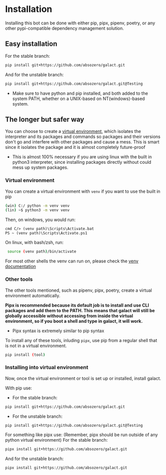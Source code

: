 # Installation

Installing this bot can be done with either pip, pipx, pipenv, poetry, or any other pypi-compatible dependency management solution.
## Easy installation
For the stable branch:
```bash
pip install git+https://github.com/absozero/galact.git
```
And for the unstable branch:
```bash
pip install git+https://github.com/absozero/galact.git@Testing
```
- Make sure to have python and pip installed, and both added to the system PATH, whether on a UNIX-based on NT(windows)-based system.


## The longer but safer way
 You can choose to create a [virtual environment](https://docs.python.org/3/library/venv.html), which isolates the interpreter and its packages and commands so packages and their versions don't go and interfere with other packages and cause a mess. This is smart since it isolates the package and it is almost completely future-proof

- This is almost 100% necessary if you are using linux with the built in python3 interpreter, since installing packages directly without could mess up system packages.

### Virtual environment
You can create a virtual environment with `venv` if you want to use the built in pip
```bash
(win) C:/ python -m venv venv
(lin) ~$ python3 -m venv venv
```

Then, on windows, you would run:
```
cmd C/> (venv path)\Scripts\Activate.bat
PS ~ (venv path)\Scripts\Activate.ps1
```

On linux, with bash/zsh, run:
```bash
 source (venv path)/bin/activate
```

For most other shells the venv can run on, please check the [venv documentation](https://docs.python.org/3/library/venv.html)

### Other tools

The other tools mentioned, such as pipenv, pipx, poetry, create a virtual environment automatically.

**Pipx is recommended because its default job is to install and use CLI packages and add them to the PATH. This means that galact will still be globally accessible without accessing from inside the virtual environment, so if you boot a shell and type in galact, it will work.**
- Pipx syntax is extremely similar to pip syntax

To install any of these tools, inluding `pipx`, use pip from a regular shell that is not in a virtual environment.

```bash
pip install (tool)
```
### Installing into virtual environment
Now, once the virtual environment or tool is set up or installed, install galact.

With pip use:
- For the stable branch:
```bash
pip install git+https://github.com/absozero/galact.git
```
- For the unstable branch:
```bash
pip install git+https://github.com/absozero/galact.git@Testing
```

For something like pipx use:
(Remember, pipx should be run outside of any python virtual environment)
For the stable branch:
```bash
pipx install git+https://github.com/absozero/galact.git
```
And for the unstable branch:
```bash
pipx install git+https://github.com/absozero/galact.git
```
